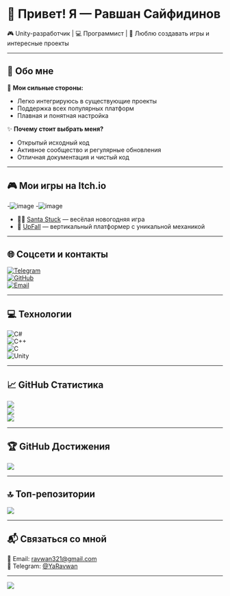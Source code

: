 # 👋 Привет! Я — Равшан Сайфидинов  
🎮 Unity-разработчик | 💻 Программист | 🚀 Люблю создавать игры и интересные проекты  

---

## 💫 Обо мне

🔧 **Мои сильные стороны:**
- Легко интегрируюсь в существующие проекты  
- Поддержка всех популярных платформ  
- Плавная и понятная настройка  

✨ **Почему стоит выбрать меня?**
- Открытый исходный код  
- Активное сообщество и регулярные обновления  
- Отличная документация и чистый код  

---

## 🎮 Мои игры на Itch.io

-![image](https://github.com/user-attachments/assets/bad7743d-f0a9-4d43-9810-0fb5f4ac306c)
-![image](https://github.com/user-attachments/assets/a5460791-3856-400a-b46b-106ebba4848b)

- 🧑‍🎅 [Santa Stuck](https://azizcdm.itch.io/santa-stuck) — весёлая новогодняя игра  
- 🚀 [UpFall](https://ruslan-richards.itch.io/upfall) — вертикальный платформер с уникальной механикой  

---

## 🌐 Соцсети и контакты

[![Telegram](https://img.shields.io/badge/Telegram-2CA5E0?logo=telegram&logoColor=white)](https://t.me/YaRavwan)  
[![GitHub](https://img.shields.io/badge/GitHub-000000?logo=github&logoColor=white)](https://github.com/Ravwan52)  
[![Email](https://img.shields.io/badge/Email-D14836?logo=gmail&logoColor=white)](mailto:ravwan321@gmail.com)

---

## 💻 Технологии

![C#](https://img.shields.io/badge/c%23-%23239120.svg?style=for-the-badge&logo=csharp&logoColor=white)  
![C++](https://img.shields.io/badge/c++-%2300599C.svg?style=for-the-badge&logo=c%2B%2B&logoColor=white)  
![C](https://img.shields.io/badge/c-%2300599C.svg?style=for-the-badge&logo=c&logoColor=white)  
![Unity](https://img.shields.io/badge/Unity-100000?style=for-the-badge&logo=unity&logoColor=white)

---

## 📈 GitHub Статистика

![](https://github-readme-stats.vercel.app/api?username=Ravwan52&theme=dark&hide_border=false&include_all_commits=true&count_private=true)  
![](https://nirzak-streak-stats.vercel.app/?user=Ravwan52&theme=dark&hide_border=false)  
![](https://github-readme-stats.vercel.app/api/top-langs/?username=Ravwan52&theme=dark&hide_border=false&layout=compact)

---

## 🏆 GitHub Достижения

![](https://github-profile-trophy.vercel.app/?username=Ravwan52&theme=radical&no-frame=false&no-bg=true&margin-w=4)

---

## 🔝 Топ-репозитории

![](https://github-contributor-stats.vercel.app/api?username=Ravwan52&limit=5&theme=dark&combine_all_yearly_contributions=true)

---

## 📬 Связаться со мной

📧 Email: [ravwan321@gmail.com](mailto:ravwan321@gmail.com)  
💬 Telegram: [@YaRavwan](https://t.me/YaRavwan)

---

[![](https://visitcount.itsvg.in/api?id=Ravwan52&icon=0&color=0)](https://visitcount.itsvg.in)

<!-- Proudly created with GPRM ( https://gprm.itsvg.in ) -->
